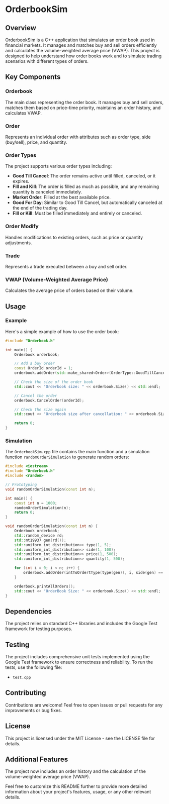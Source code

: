 # OrderbookSim

## Overview

OrderbookSim is a C++ application that simulates an order book used in financial markets. It manages and matches buy and sell orders efficiently and calculates the volume-weighted average price (VWAP). This project is designed to help understand how order books work and to simulate trading scenarios with different types of orders.

## Key Components

### Orderbook
The main class representing the order book. It manages buy and sell orders, matches them based on price-time priority, maintains an order history, and calculates VWAP.

### Order
Represents an individual order with attributes such as order type, side (buy/sell), price, and quantity.

### Order Types
The project supports various order types including:
- **Good Till Cancel**: The order remains active until filled, canceled, or it expires.
- **Fill and Kill**: The order is filled as much as possible, and any remaining quantity is canceled immediately.
- **Market Order**: Filled at the best available price.
- **Good For Day**: Similar to Good Till Cancel, but automatically canceled at the end of the trading day.
- **Fill or Kill**: Must be filled immediately and entirely or canceled.

### Order Modify
Handles modifications to existing orders, such as price or quantity adjustments.

### Trade
Represents a trade executed between a buy and sell order.

### VWAP (Volume-Weighted Average Price)
Calculates the average price of orders based on their volume.

## Usage

### Example
Here's a simple example of how to use the order book:

```cpp
#include "Orderbook.h"

int main() {
    Orderbook orderbook;

    // Add a buy order
    const OrderId orderId = 1;
    orderbook.addOrder(std::make_shared<Order>(OrderType::GoodTillCancel, orderId, Side::Buy, 100, 10));

    // Check the size of the order book
    std::cout << "Orderbook size: " << orderbook.Size() << std::endl;

    // Cancel the order
    orderbook.CancelOrder(orderId);

    // Check the size again
    std::cout << "Orderbook size after cancellation: " << orderbook.Size() << std::endl;

    return 0;
}
```

### Simulation
The `OrderbookSim.cpp` file contains the main function and a simulation function `randomOrderSimulation` to generate random orders:

```cpp
#include <iostream>
#include "Orderbook.h"
#include <random>

// Prototyping
void randomOrderSimulation(const int n);

int main() {
    const int n = 1000;
    randomOrderSimulation(n);
    return 0;
}

void randomOrderSimulation(const int n) {
    Orderbook orderbook;
    std::random_device rd;
    std::mt19937 gen(rd());
    std::uniform_int_distribution<> type(1, 5);
    std::uniform_int_distribution<> side(1, 100);
    std::uniform_int_distribution<> price(1, 500);
    std::uniform_int_distribution<> quantity(1, 500);

    for (int i = 0; i < n; i++) {
        orderbook.addOrder(intToOrdertType(type(gen)), i, side(gen) == 1 ? Side::Buy : Side::Sell, price(gen), quantity(gen));
    }

    orderbook.printAllOrders();
    std::cout << "OrderBook Size: " << orderbook.Size() << std::endl;
}
```

## Dependencies
The project relies on standard C++ libraries and includes the Google Test framework for testing purposes.

## Testing
The project includes comprehensive unit tests implemented using the Google Test framework to ensure correctness and reliability. To run the tests, use the following file:

- `test.cpp`

## Contributing
Contributions are welcome! Feel free to open issues or pull requests for any improvements or bug fixes.

## License
This project is licensed under the MIT License - see the LICENSE file for details.

## Additional Features
The project now includes an order history and the calculation of the volume-weighted average price (VWAP).

Feel free to customize this README further to provide more detailed information about your project's features, usage, or any other relevant details.